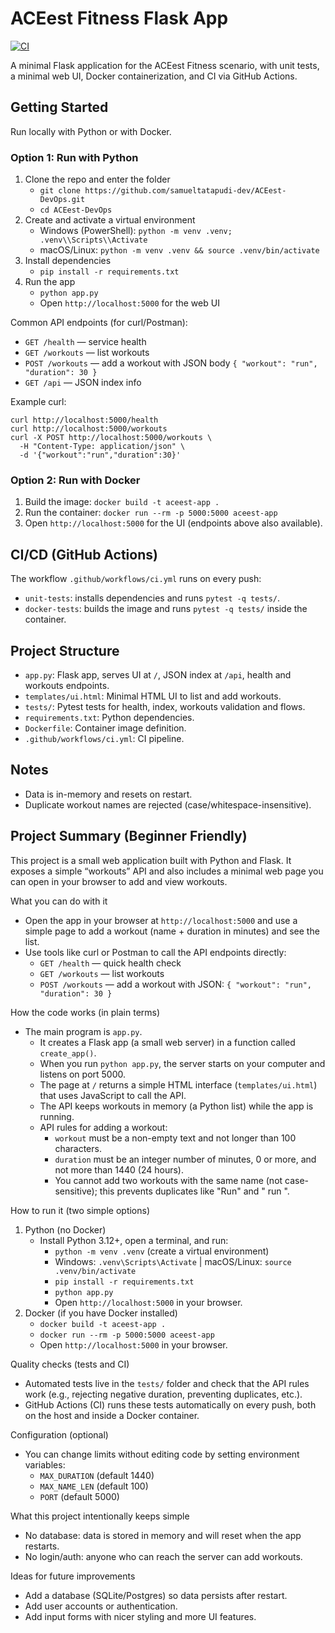 # ACEest Fitness Flask App
[![CI](https://github.com/samueltatapudi-dev/ACEest-DevOps/actions/workflows/ci.yml/badge.svg?branch=main)](https://github.com/samueltatapudi-dev/ACEest-DevOps/actions/workflows/ci.yml)

A minimal Flask application for the ACEest Fitness scenario, with unit tests, a minimal web UI, Docker containerization, and CI via GitHub Actions.

## Getting Started

Run locally with Python or with Docker.

### Option 1: Run with Python
1) Clone the repo and enter the folder
   - `git clone https://github.com/samueltatapudi-dev/ACEest-DevOps.git`
   - `cd ACEest-DevOps`
2) Create and activate a virtual environment
   - Windows (PowerShell): `python -m venv .venv; .venv\\Scripts\\Activate`
   - macOS/Linux: `python -m venv .venv && source .venv/bin/activate`
3) Install dependencies
   - `pip install -r requirements.txt`
4) Run the app
   - `python app.py`
   - Open `http://localhost:5000` for the web UI

Common API endpoints (for curl/Postman):
- `GET /health` — service health
- `GET /workouts` — list workouts
- `POST /workouts` — add a workout with JSON body `{ "workout": "run", "duration": 30 }`
- `GET /api` — JSON index info

Example curl:
```
curl http://localhost:5000/health
curl http://localhost:5000/workouts
curl -X POST http://localhost:5000/workouts \
  -H "Content-Type: application/json" \
  -d '{"workout":"run","duration":30}'
```

### Option 2: Run with Docker
1) Build the image: `docker build -t aceest-app .`
2) Run the container: `docker run --rm -p 5000:5000 aceest-app`
3) Open `http://localhost:5000` for the UI (endpoints above also available).

## CI/CD (GitHub Actions)

The workflow `.github/workflows/ci.yml` runs on every push:
- `unit-tests`: installs dependencies and runs `pytest -q tests/`.
- `docker-tests`: builds the image and runs `pytest -q tests/` inside the container.

## Project Structure

- `app.py`: Flask app, serves UI at `/`, JSON index at `/api`, health and workouts endpoints.
- `templates/ui.html`: Minimal HTML UI to list and add workouts.
- `tests/`: Pytest tests for health, index, workouts validation and flows.
- `requirements.txt`: Python dependencies.
- `Dockerfile`: Container image definition.
- `.github/workflows/ci.yml`: CI pipeline.

## Notes

- Data is in-memory and resets on restart.
- Duplicate workout names are rejected (case/whitespace-insensitive).

## Project Summary (Beginner Friendly)

This project is a small web application built with Python and Flask. It exposes a simple “workouts” API and also includes a minimal web page you can open in your browser to add and view workouts.

What you can do with it
- Open the app in your browser at `http://localhost:5000` and use a simple page to add a workout (name + duration in minutes) and see the list.
- Use tools like curl or Postman to call the API endpoints directly:
  - `GET /health` — quick health check
  - `GET /workouts` — list workouts
  - `POST /workouts` — add a workout with JSON: `{ "workout": "run", "duration": 30 }`

How the code works (in plain terms)
- The main program is `app.py`.
  - It creates a Flask app (a small web server) in a function called `create_app()`.
  - When you run `python app.py`, the server starts on your computer and listens on port 5000.
  - The page at `/` returns a simple HTML interface (`templates/ui.html`) that uses JavaScript to call the API.
  - The API keeps workouts in memory (a Python list) while the app is running.
  - API rules for adding a workout:
    - `workout` must be a non-empty text and not longer than 100 characters.
    - `duration` must be an integer number of minutes, 0 or more, and not more than 1440 (24 hours).
    - You cannot add two workouts with the same name (not case-sensitive); this prevents duplicates like "Run" and " run ".

How to run it (two simple options)
1) Python (no Docker)
   - Install Python 3.12+, open a terminal, and run:
     - `python -m venv .venv` (create a virtual environment)
     - Windows: `.venv\Scripts\Activate`  |  macOS/Linux: `source .venv/bin/activate`
     - `pip install -r requirements.txt`
     - `python app.py`
     - Open `http://localhost:5000` in your browser.
2) Docker (if you have Docker installed)
   - `docker build -t aceest-app .`
   - `docker run --rm -p 5000:5000 aceest-app`
   - Open `http://localhost:5000` in your browser.

Quality checks (tests and CI)
- Automated tests live in the `tests/` folder and check that the API rules work (e.g., rejecting negative duration, preventing duplicates, etc.).
- GitHub Actions (CI) runs these tests automatically on every push, both on the host and inside a Docker container.

Configuration (optional)
- You can change limits without editing code by setting environment variables:
  - `MAX_DURATION` (default 1440)
  - `MAX_NAME_LEN` (default 100)
  - `PORT` (default 5000)

What this project intentionally keeps simple
- No database: data is stored in memory and will reset when the app restarts.
- No login/auth: anyone who can reach the server can add workouts.

Ideas for future improvements
- Add a database (SQLite/Postgres) so data persists after restart.
- Add user accounts or authentication.
- Add input forms with nicer styling and more UI features.


